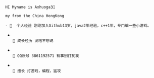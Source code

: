                                                                                               HI Myname is Axhuoga3👋
                                                                                              my from the China HongKong
                                                                                              - 🔭  个人经验 刚刚加入Github13岁，java2年经验，c++1年，专门编一些小游戏。
-                                                                                               🌱 成长经历 没啥不想说
-                                                                                               👯 QQ账号 3861192571 有事别打扰我
-                                                                                               🤔 擅长 打游戏，编程，猛攻

<!--
**Axhuoga3/Axhuoga3** is a ✨ _special_ ✨ repository because its `README.md` (this file) appears on your GitHub profile.

Here are some ideas to get you started:

